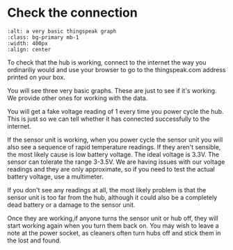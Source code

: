 # Check the connection


```{image} thingspeak-graph.png
:alt: a very basic thingspeak graph
:class: bg-primary mb-1
:width: 400px
:align: center
```

To check that the hub is working, connect to the internet the way you ordinariliy would and use your browser to go to the thingspeak.com address printed on your box.  

You will see three very basic graphs.  These are just to see if it's working.  We provide other ones for working with the data.  

You will get a fake voltage reading of 1 every time you power cycle the hub.  This is just so we can tell whether it has connected successfully to the internet.

If the sensor unit is working, when you power cycle the sensor unit you will also see a sequence of rapid temperature readings.  If they aren't sensible, the most likely cause is low battery voltage.  The ideal voltage is 3.3V.  The sensor can tolerate the range 3-3.5V.  We are having issues with our voltage readings and they are only approximate, so if you need to test the actual battery voltage, use a multimeter.

If you don't see any readings at all, the most likely problem is that the sensor unit is too far from the hub, although it could also be a completely dead battery or a damage to the sensor unit.

Once they are working,if anyone turns the sensor unit or hub off, they will start working again when you turn them back on.  You may wish to leave a note at the power socket, as cleaners often turn hubs off and stick them in the lost and found.

